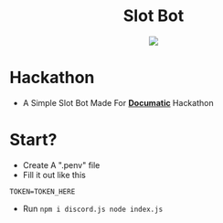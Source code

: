 <div align="center">
        <h1>Slot Bot</h1>
        <img src="https://cdn5.vectorstock.com/i/thumb-large/08/69/gambling-casino-games-neon-logo-with-slot-machine-vector-20380869.jpg">
        </div>

# Hackathon
- A Simple Slot Bot Made For [**Documatic**](https://www.documatic.com/) Hackathon
# Start?
- Create A ".penv" file
- Fill it out like this
```
TOKEN=TOKEN_HERE
```
- Run ```
        npm i discord.js
        node index.js
        ```
